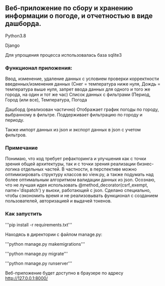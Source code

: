 ## Веб-приложение по сбору и хранению информации о погоде, и отчетностью в виде дашборда.
Python3.8

Django

Для упрощения процесса использовалась база sqlite3

### Функционал приложения:
Ввод, изменение, удаление данных с условием проверки корректности
введенных/изменения данных (Снег = температура ниже нуля, Дождь = температура выше
нуля, запрет ввода данных для одного и того же города, на один и тот же час)
Список данных с фильтрами (Период, Город (или все), Температура, Погода

Дашборд (реализован частично)
Отображает график погоды по городу, выбранному в фильтре. Поддерживает фильтрацию по городу и периоду.

Также импорт данных из json и экспорт данных в json с учетом фильтров.

### Примечание
Понимаю, что код требует рефакторинга и улучшения как с точки зрения общей архитектуры, так и с точки зрения реализации бизнес-логика отдельных частей.
В частности, в перспективе можно оптимизировать структуру классов во view.py, а также подумать над более оптимальным алгоритмом валидации данных из json.
Осознаю, что не лучшая идея использовать @method_decorator(csrf_exempt, name='dispatch') у вьюхи, работающей с json. Сделано специально, чтобы сэкономить время и не реализовывать функционал с созданием пользователей, авторизацией и выдачей токенов.

### Как запустить
'''pip install -r requirements.txt'''

Находясь в директории с файлом manage.py:

'''python manage.py makemigrations'''

'''python manage.py migrate'''

'''python manage.py runserver'''

Веб-приложение будет доступно в браузере по адресу http://127.0.0.1:8000/
